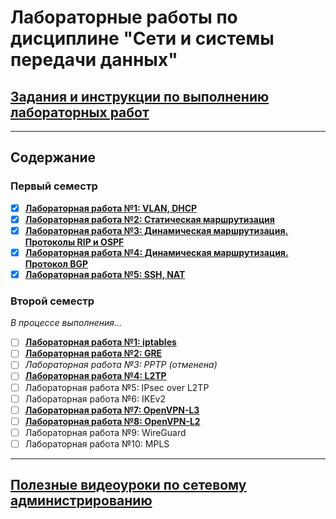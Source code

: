 # Лабораторные работы по дисциплине "Сети и системы передачи данных"

## [Задания и инструкции по выполнению лабораторных работ](https://hackmd.io/@sadykovildar/B16xYzRmw)

---

## Содержание

### Первый семестр

- [x] [**Лабораторная работа №1: VLAN, DHCP**](./VLAN,%20DHCP.md)
- [x] [**Лабораторная работа №2: Статическая маршрутизация**](./static_routing.md)
- [x] [**Лабораторная работа №3: Динамическая маршрутизация. Протоколы RIP и OSPF**](./RIP,%20OSPF.md)
- [x] [**Лабораторная работа №4: Динамическая маршрутизация. Протокол BGP**](./BGP.md)
- [x] [**Лабораторная работа №5: SSH, NAT**](./SSH,%20NAT.md)

### Второй семестр

*В процессе выполнения...*

- [ ] [**Лабораторная работа №1: iptables**](iptables.md)
- [ ] [**Лабораторная работа №2: GRE**](GRE.md)
- [ ] *Лабораторная работа №3: PPTP (отменена)*
- [ ] [**Лабораторная работа №4: L2TP**](./L2TP.md)
- [ ] Лабораторная работа №5: IPsec over L2TP
- [ ] Лабораторная работа №6: IKEv2
- [ ] [**Лабораторная работа №7: OpenVPN-L3**](./OpenVPN-L3.md)
- [ ] [**Лабораторная работа №8: OpenVPN-L2**](OpenVPN-L2.md)
- [ ] Лабораторная работа №9: WireGuard
- [ ] Лабораторная работа №10: MPLS

---

## [Полезные видеоуроки по сетевому администрированию](https://www.youtube.com/watch?v=Y4l8ScRLrf4&list=PLtPJ9lKvJ4oh_w4_jtRnKE11aqeRldCFI)